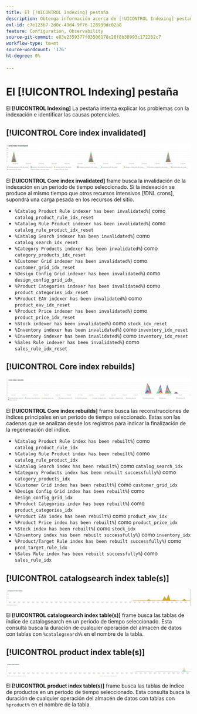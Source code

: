 ```yaml
---
title: El [!UICONTROL Indexing] pestaña
description: Obtenga información acerca de [!UICONTROL Indexing] pestaña de [!DNL Observation for Adobe Commerce].
exl-id: c7e123b7-2d0c-49d4-9f76-128939dc02a8
feature: Configuration, Observability
source-git-commit: e83e2359377f03506178c28f8b30993c172282c7
workflow-type: tm+mt
source-wordcount: '176'
ht-degree: 0%

---
```


# El [!UICONTROL Indexing] pestaña

El **[!UICONTROL Indexing]** La pestaña intenta explicar los problemas con la indexación e identificar las causas potenciales.

## [!UICONTROL Core index invalidated]

![Índice principal invalidado](../../assets/tools/observation-for-adobe-commerce/indexing-tab-1.jpg)

El **[!UICONTROL Core index invalidated]** frame busca la invalidación de la indexación en un periodo de tiempo seleccionado. Si la indexación se produce al mismo tiempo que otros recursos intensivos [!DNL crons], supondrá una carga pesada en los recursos del sitio.

* `%Catalog Product Rule indexer has been invalidated%`) como `catalog_product_rule_idx_reset`
* `%Catalog Rule Product indexer has been invalidated%`) como `catalog_rule_product_idx_reset`
* `%Catalog Search indexer has been invalidated%`) como `catalog_search_idx_reset`
* `%Category Products indexer has been invalidated%`) como `category_products_idx_reset`
* `%Customer Grid indexer has been invalidated%`) como `customer_grid_idx_reset`
* `%Design Config Grid indexer has been invalidated%`) como `design_config_grid_idx_`
* `%Product Categories indexer has been invalidated%`) como `product_categories_idx_reset`
* `%Product EAV indexer has been invalidated%`) como `product_eav_idx_reset`
* `%Product Price indexer has been invalidated%`) como `product_price_idx_reset`
* `%Stock indexer has been invalidated%`) como `stock_idx_reset`
* `%Inventory indexer has been invalidated%`) como `inventory_idx_reset`
* `%Inventory indexer has been invalidated%`) como `inventory_idx_reset`
* `%Sales Rule indexer has been invalidated%`) como `sales_rule_idx_reset`

## [!UICONTROL Core index rebuilds]

![Reconstruciones de índices principales](../../assets/tools/observation-for-adobe-commerce/indexing-tab-2.jpg)

El **[!UICONTROL Core index rebuilds]** frame busca las reconstrucciones de índices principales en un periodo de tiempo seleccionado. Estas son las cadenas que se analizan desde los registros para indicar la finalización de la regeneración del índice.

* `%Catalog Product Rule index has been rebuilt%`) como `catalog_product_rule_idx`
* `%Catalog Rule Product index has been rebuilt%`) como `catalog_rule_product_idx`
* `%Catalog Search index has been rebuilt%`) como `catalog_search_idx`
* `%Category Products index has been rebuilt successfully%`) como `category_products_idx`
* `%Customer Grid index has been rebuilt%`) como `customer_grid_idx`
* `%Design Config Grid index has been rebuilt%`) como `design_config_grid_idx`
* `%Product Categories index has been rebuilt%`) como `product_categories_idx`
* `%Product EAV index has been rebuilt%`) como `product_eav_idx`
* `%Product Price index has been rebuilt%`) como `product_price_idx`
* `%Stock index has been rebuilt%`) como `stock_idx`
* `%Inventory index has been rebuilt successfully%`) como `inventory_idx`
* `%Product/Target Rule index has been rebuilt successfully%`) como `prod_target_rule_idx`
* `%Sales Rule index has been rebuilt successfully%`) como `sales_rule_idx`


## [!UICONTROL catalogsearch index table(s)]

![tabla(s) de índice de catalogsearch](../../assets/tools/observation-for-adobe-commerce/indexing-tab-3.jpg)

El **[!UICONTROL catalogsearch index table(s)]** frame busca las tablas de índice de catalogsearch en un periodo de tiempo seleccionado. Esta consulta busca la duración de cualquier operación del almacén de datos con tablas con `%catalogsearch%` en el nombre de la tabla.

## [!UICONTROL product index table(s)]

![tabla(s) de índice de productos](../../assets/tools/observation-for-adobe-commerce/indexing-tab-4.jpg)

El **[!UICONTROL product index table(s)]** frame busca las tablas de índice de productos en un periodo de tiempo seleccionado. Esta consulta busca la duración de cualquier operación del almacén de datos con tablas con `%product%` en el nombre de la tabla.
